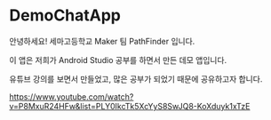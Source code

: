 # DemoChatApp
안녕하세요! 세마고등학교 Maker 팀 PathFinder 입니다.

이 앱은 저희가 Android Studio 공부를 하면서 만든 데모 앱입니다.

유튜브 강의를 보면서 만들었고, 많은 공부가 되었기 때문에 공유하고자 합니다.

https://www.youtube.com/watch?v=P8MxuR24HFw&list=PLY0IkcTk5XcYyS8SwJQ8-KoXduyk1xTzE
